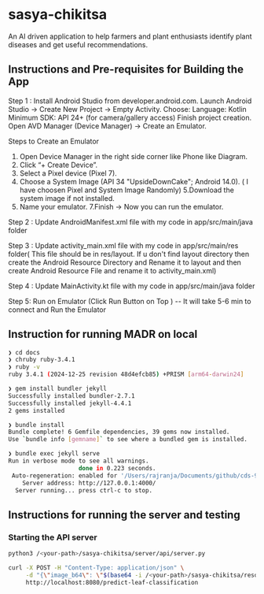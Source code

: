 # sasya-chikitsa
An AI driven application to help farmers and plant enthusiasts identify plant diseases and get useful recommendations.


## Instructions and Pre-requisites for Building the App
Step 1 : Install Android Studio from developer.android.com.
Launch Android Studio → Create New Project → Empty Activity.
Choose:
Language: Kotlin
Minimum SDK: API 24+ (for camera/gallery access)
Finish project creation.
Open AVD Manager (Device Manager) → Create an Emulator.

 Steps to Create an Emulator
 1. Open Device Manager in the right side corner like Phone like Diagram.
 2. Click “+ Create Device”.
 3. Select a Pixel device (Pixel 7). 
 4. Choose a System Image (API 34 "UpsideDownCake"; Android 14.0). ( I have choosen Pixel and System Image Randomly)
 5.Download the system image if not installed.
 6. Name your emulator.
 7.Finish → Now you can run the emulator.


Step 2 : Update AndroidManifest.xml file with my code in app/src/main/java folder

Step 3 : Update activity_main.xml file with my code in app/src/main/res folder( This file should be in res/layout. If u don't find layout directory then create the Android Resource Directory and Rename it to layout and then create Android Resource File and rename it to activity_main.xml) 

Step 4 : Update MainActivity.kt file with my code in app/src/main/java folder

Step 5: Run on Emulator (Click Run Button on Top ) -- It will take 5-6 min to connect and Run the Emulator


## Instruction for running MADR on local

```bash
❯ cd docs
❯ chruby ruby-3.4.1
❯ ruby -v
ruby 3.4.1 (2024-12-25 revision 48d4efcb85) +PRISM [arm64-darwin24]

❯ gem install bundler jekyll
Successfully installed bundler-2.7.1
Successfully installed jekyll-4.4.1
2 gems installed

❯ bundle install
Bundle complete! 6 Gemfile dependencies, 39 gems now installed.
Use `bundle info [gemname]` to see where a bundled gem is installed.

❯ bundle exec jekyll serve
Run in verbose mode to see all warnings.
                    done in 0.223 seconds.
 Auto-regeneration: enabled for '/Users/rajranja/Documents/github/cds-9-group-6/sasya-chikitsa/docs'
    Server address: http://127.0.0.1:4000/
  Server running... press ctrl-c to stop.

```

## Instructions for running the server and testing

### Starting the API server
```bash
python3 /<your-path>/sasya-chikitsa/server/api/server.py 
```

```bash
curl -X POST -H "Content-Type: application/json" \
     -d "{\"image_b64\": \"$(base64 -i /<your-path>/sasya-chikitsa/resources/images_for_test/leaf_with_spotting.jpg | tr -d '\n')\"}" \
     http://localhost:8080/predict-leaf-classification
```
